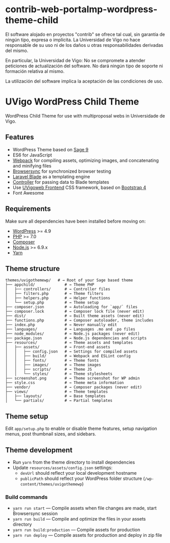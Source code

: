 # contrib-web-portalmp-wordpress-theme-child

El software alojado en proyectos "contrib" se ofrece tal cual, sin garantía de ningún tipo, expresa o implícita. La Universidad de Vigo no hace responsable de su uso ni de los daños u otras responsabilidades derivadas del mismo.

En particular, la Universidad de Vigo: No se compromete a atender peticiones de actualización del software. No dará ningún tipo de soporte ni formación relativa al mismo.

La utilización del software implica la aceptación de las condiciones de uso.

# UVigo WordPress Child Theme

WordPress Child Theme for use with multiproposal webs in Universidade de Vigo.


## Features

* WordPress Theme based on [Sage 9](https://roots.io/sage/)
* ES6 for JavaScript
* [Webpack](https://webpack.github.io/) for compiling assets, optimizing images, and concatenating and minifying files
* [Browsersync](http://www.browsersync.io/) for synchronized browser testing
* [Laravel Blade](https://laravel.com/docs/5.3/blade) as a templating engine
* [Controller](https://github.com/soberwp/controller) for passing data to Blade templates
* Use [UVigoweb Frontend](https://github.com/uvigo/contrib-web-portalmp-frontend) CSS framework, based on [Bootstrap 4](http://getbootstrap.com/)
* Font Awesome


## Requirements

Make sure all dependencies have been installed before moving on:

* [WordPress](https://wordpress.org/) >= 4.9
* [PHP](http://php.net/manual/en/install.php) >= 7.0
* [Composer](https://getcomposer.org/download/)
* [Node.js](http://nodejs.org/) >= 6.9.x
* [Yarn](https://yarnpkg.com/en/docs/install)


## Theme structure

```shell
themes/uvigothemewp/   # → Root of your Sage based theme
├── appchild/             # → Theme PHP
│   ├── controllers/      # → Controller files
│   ├── filters.php       # → Theme filters
│   ├── helpers.php       # → Helper functions
│   └── setup.php         # → Theme setup
├── composer.json         # → Autoloading for `app/` files
├── composer.lock         # → Composer lock file (never edit)
├── dist/                 # → Built theme assets (never edit)
├── functions.php         # → Composer autoloader, theme includes
├── index.php             # → Never manually edit
├── languages/            # → Languages .mo and .po files
├── node_modules/         # → Node.js packages (never edit)
├── package.json          # → Node.js dependencies and scripts
├── resources/            # → Theme assets and templates
│   ├── assets/           # → Front-end assets
│   │   ├── config.json   # → Settings for compiled assets
│   │   ├── build/        # → Webpack and ESLint config
│   │   ├── fonts/        # → Theme fonts
│   │   ├── images/       # → Theme images
│   │   ├── scripts/      # → Theme JS
│   │   └── styles/       # → Theme stylesheets
├── screenshot.png        # → Theme screenshot for WP admin
├── style.css             # → Theme meta information
├── vendor/               # → Composer packages (never edit)
├── views/                # → Theme templates
│   ├── layouts/          # → Base templates
│   └── partials/         # → Partial templates
```


## Theme setup

Edit `app/setup.php` to enable or disable theme features, setup navigation menus, post thumbnail sizes, and sidebars.


## Theme development

* Run `yarn` from the theme directory to install dependencies
* Update `resources/assets/config.json` settings:
  * `devUrl` should reflect your local development hostname
  * `publicPath` should reflect your WordPress folder structure (`/wp-content/themes/uvigothemewp`)


### Build commands

* `yarn run start` — Compile assets when file changes are made, start Browsersync session
* `yarn run build` — Compile and optimize the files in your assets directory
* `yarn run build:production` — Compile assets for production
* `yarn run deploy` — Compile assets for production and deploy in zip file

